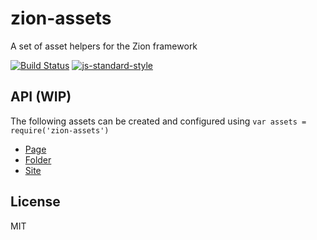 # zion-assets

A set of asset helpers for the Zion framework

[![Build Status](https://travis-ci.org/joshgillies/zion-assets.svg)](https://travis-ci.org/joshgillies/zion-assets)
[![js-standard-style](https://img.shields.io/badge/code%20style-standard-brightgreen.svg?style=flat)](https://github.com/feross/standard)

## API (WIP)

The following assets can be created and configured using `var assets = require('zion-assets')`

  * [Page](assets/page)
  * [Folder](assets/folder)
  * [Site](assets/site)

## License

MIT
